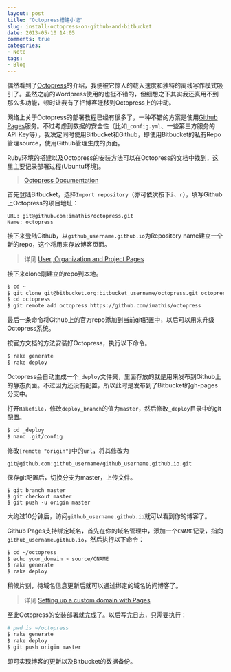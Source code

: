 ```yaml
---
layout: post
title: "Octopress搭建小记"
slug: install-octopress-on-github-and-bitbucket
date: 2013-05-10 14:05
comments: true
categories:
- Note
tags:
- Blog
---
```


偶然看到了[Octopress](http://octopress.org/)的介绍，我便被它惊人的载入速度和独特的离线写作模式吸引了。虽然之前的Wordpress使用的也挺不错的，但细想之下其实我还真用不到那么多功能，顿时让我有了把博客迁移到Octopress上的冲动。

网络上关于Octopress的部署教程已经有很多了，一种不错的方案是使用[Github Pages](http://pages.github.com/)服务。不过考虑到数据的安全性（比如`_config.yml`、一些第三方服务的API Key等），我决定同时使用Bitbucket和Github，即使用Bitbucket的私有Repo管理source，使用Github管理生成的页面。

Ruby环境的搭建以及Octopress的安装方法可以在Octopress的文档中找到，这里主要记录部署过程(Ubuntu环境)。

> [Octopress Documentation](http://octopress.org/docs/)

<!-- more -->

首先登陆Bitbucket，选择`Import repository`（亦可依次按下`i`、`r`），填写Github上Octopress的项目地址：

```
URL: git@github.com:imathis/octopress.git
Name: octopress
```

接下来登陆Github，以`github_username.github.io`为Repository name建立一个新的repo，这个将用来存放博客页面。

> 详见 [User, Organization and Project Pages](https://help.github.com/articles/user-organization-and-project-pages)

接下来clone刚建立的repo到本地。

``` bash
$ cd ~
$ git clone git@bitbucket.org:bitbucket_username/octopress.git octopress
$ cd octopress
$ git remote add octopress https://github.com/imathis/octopress
```

最后一条命令将Github上的官方repo添加到当前git配置中，以后可以用来升级Octopress系统。

按官方文档的方法安装好Octopress，执行以下命令。

``` bash
$ rake generate
$ rake deploy
```

Octopress会自动生成一个`_deploy`文件夹，里面存放的就是用来发布到Github上的静态页面。不过因为还没有配置，所以此时是发布到了Bitbucket的gh-pages分支中。

打开`Rakefile`，修改`deploy_branch`的值为`master`，然后修改`_deploy`目录中的git配置。

``` bash
$ cd _deploy
$ nano .git/config
```

修改`[remote "origin"]`中的`url`，将其修改为

```
git@github.com:github_username/github_username.github.io.git
```

保存git配置后，切换分支为master，上传文件。

```
$ git branch master
$ git checkout master
$ git push -u origin master
```

大约过10分钟后，访问`github_username.github.io`就可以看到你的博客了。

Github Pages支持绑定域名，首先在你的域名管理中，添加一个`CNAME`记录，指向`github_username.github.io`，然后执行以下命令：

``` bash
$ cd ~/octopress
$ echo your_domain > source/CNAME
$ rake generate
$ rake deploy
```

稍候片刻，待域名信息更新后就可以通过绑定的域名访问博客了。

> 详见 [Setting up a custom domain with Pages](https://help.github.com/articles/setting-up-a-custom-domain-with-pages)

至此Octopress的安装部署就完成了。以后写完日志，只需要执行：

``` bash
# pwd is ~/octopress
$ rake generate
$ rake deploy
$ git push origin master
```

即可实现博客的更新以及Bitbucket的数据备份。